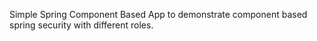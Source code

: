 Simple Spring Component Based App to demonstrate component based spring security with different roles.
